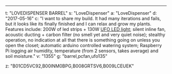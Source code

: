 ---
t: "LOVEDISPENSER BARREL"
s: "LoveDispenser"
a: "LoveDispenser"
d: "2017-05-16"
c: "I want to share my build. It had many iterations and fails, but it looks like its finally finished and I can relax and grow my plants. Features include: 200W of led strips + 130W <a href='https://amzn.to/36NO5zr'>UFO LED light</a>; silent inline fan, acoustic ducting + carbon filter (no smell yet and very quiet noise); stealthy operation, no indication at all that there is something going on unless you open the closet; automatic arduino controlled watering system; Raspberry Pi logging air humidity, temperature (from 2 sensors, takes average) and soil moisture."
v: "1355"
g: "barrel,pcfan,ufo135"

z: "B01CD5VC92,B00INM0BPG,B008GRTSV6,B009LCEUEK"
